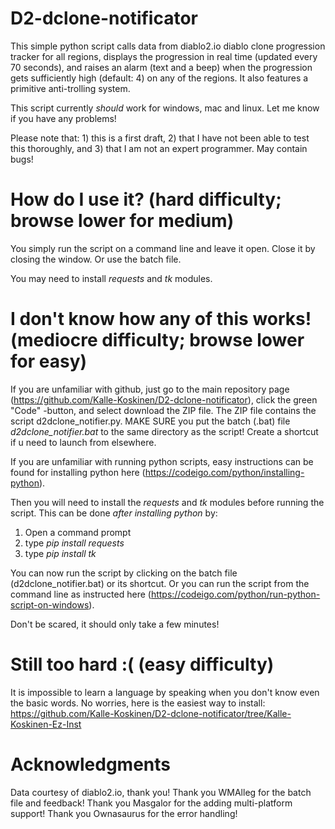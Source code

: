 # D2-dclone-notificator
This simple python script calls data from diablo2.io diablo clone progression tracker for all regions, displays the progression in real time (updated every 70 seconds), and raises an alarm (text and a beep) when the progression gets sufficiently high (default: 4) on any of the regions. It also features a primitive anti-trolling system.

This script currently *should* work for windows, mac and linux. Let me know if you have any problems!

Please note that: 1) this is a first draft, 2) that I have not been able to test this thoroughly, and 3) that I am not an expert programmer. May contain bugs! 

# How do I use it? (hard difficulty; browse lower for medium)
You simply run the script on a command line and leave it open. Close it by closing the window. Or use the batch file.

You may need to install *requests* and *tk* modules.

# I don't know how any of this works! (mediocre difficulty; browse lower for easy)
If you are unfamiliar with github, just go to the main repository page (https://github.com/Kalle-Koskinen/D2-dclone-notificator), click the green "Code" -button, and select download the ZIP file. The ZIP file contains the script d2dclone_notifier.py. MAKE SURE you put the batch (.bat) file *d2dclone_notifier.bat* to the same directory as the script! Create a shortcut if u need to launch from elsewhere.

If you are unfamiliar with running python scripts, easy instructions can be found for installing python here (https://codeigo.com/python/installing-python).

Then you will need to install the *requests* and *tk* modules before running the script. This can be done *after installing python* by:
1) Open a command prompt
2) type *pip install requests*
3) type *pip install tk*

You can now run the script by clicking on the batch file (d2dclone_notifier.bat) or its shortcut. Or you can run the script from the command line as instructed here (https://codeigo.com/python/run-python-script-on-windows).

Don't be scared, it should only take a few minutes!

# Still too hard :( (easy difficulty)

It is impossible to learn a language by speaking when you don't know even the basic words. No worries, here is the easiest way to install: https://github.com/Kalle-Koskinen/D2-dclone-notificator/tree/Kalle-Koskinen-Ez-Inst

# Acknowledgments 
Data courtesy of diablo2.io, thank you!
Thank you WMAlleg for the batch file and feedback!
Thank you Masgalor for the adding multi-platform support!
Thank you Ownasaurus for the error handling!
